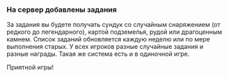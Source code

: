 ### На сервер добавлены задания

За задания вы будете получать сундук со случайным снаряжением (от редкого до легендарного), картой подземелья, рудой или драгоценным камнем. Список заданий обновляется каждую неделю или по мере выполнения старых. У всех игроков разные случайные задания и разные награды. Такая же система есть и в одиночной игре.

Приятной игры!
